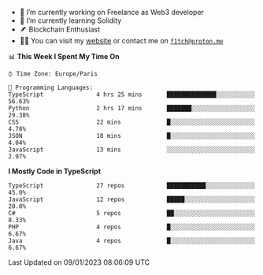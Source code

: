 - 🔭 I’m currently working on Freelance as Web3 developer
- 🌱 I’m currently learning Solidity
- 🪶 Blockchain Enthusiast
- 👨‍💻 You can visit my [website](https://f1tch.xyz) or contact me on [`f1tch@proton.me`](mailto:f1tch@proton.me)

<!--START_SECTION:waka-->
📊 **This Week I Spent My Time On** 

```text
⌚︎ Time Zone: Europe/Paris

💬 Programming Languages: 
TypeScript               4 hrs 25 mins       ██████████████░░░░░░░░░░░   56.63% 
Python                   2 hrs 17 mins       ███████░░░░░░░░░░░░░░░░░░   29.38% 
CSS                      22 mins             █░░░░░░░░░░░░░░░░░░░░░░░░   4.78% 
JSON                     18 mins             █░░░░░░░░░░░░░░░░░░░░░░░░   4.04% 
JavaScript               13 mins             ░░░░░░░░░░░░░░░░░░░░░░░░░   2.97%

```

**I Mostly Code in TypeScript** 

```text
TypeScript               27 repos            ███████████░░░░░░░░░░░░░░   45.0% 
JavaScript               12 repos            █████░░░░░░░░░░░░░░░░░░░░   20.0% 
C#                       5 repos             ██░░░░░░░░░░░░░░░░░░░░░░░   8.33% 
PHP                      4 repos             █░░░░░░░░░░░░░░░░░░░░░░░░   6.67% 
Java                     4 repos             █░░░░░░░░░░░░░░░░░░░░░░░░   6.67%

```



 Last Updated on 09/01/2023 08:06:09 UTC
<!--END_SECTION:waka-->
